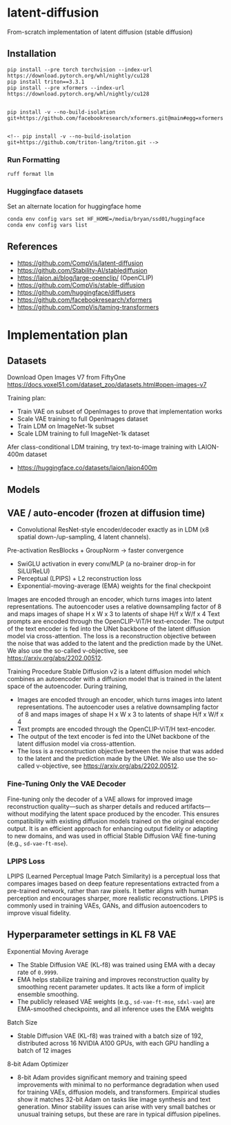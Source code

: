 # latent-diffusion
From-scratch implementation of latent diffusion (stable diffusion)



## Installation
```
pip install --pre torch torchvision --index-url https://download.pytorch.org/whl/nightly/cu128
pip install triton==3.3.1
pip install --pre xformers --index-url https://download.pytorch.org/whl/nightly/cu128


pip install -v --no-build-isolation git+https://github.com/facebookresearch/xformers.git@main#egg=xformers


<!-- pip install -v --no-build-isolation git+https://github.com/triton-lang/triton.git -->
```
### Run Formatting
```
ruff format llm
```

### Huggingface datasets

Set an alternate location for huggingface home
```
conda env config vars set HF_HOME=/media/bryan/ssd01/huggingface
conda env config vars list
```

## References
- https://github.com/CompVis/latent-diffusion
- https://github.com/Stability-AI/stablediffusion
- https://laion.ai/blog/large-openclip/ (OpenCLIP)
- https://github.com/CompVis/stable-diffusion
- https://github.com/huggingface/diffusers
- https://github.com/facebookresearch/xformers
- https://github.com/CompVis/taming-transformers


# Implementation plan

## Datasets

Download Open Images V7 from FiftyOne
https://docs.voxel51.com/dataset_zoo/datasets.html#open-images-v7


Training plan: 
- Train VAE on subset of OpenImages to prove that implementation works
- Scale VAE training to full OpenImages dataset
- Train LDM on ImageNet-1k subset
- Scale LDM training to full ImageNet-1k dataset

Afer class-conditional LDM training, try text-to-image training with LAION-400m dataset
- https://huggingface.co/datasets/laion/laion400m

## Models

## VAE / auto-encoder (frozen at diffusion time)
- Convolutional ResNet-style encoder/decoder exactly as in LDM (x8 spatial down-/up-sampling, 4 latent channels).

Pre-activation ResBlocks + GroupNorm → faster convergence
- SwiGLU activation in every conv/MLP (a no-brainer drop-in for SiLU/ReLU)
- Perceptual (LPIPS) + L2 reconstruction loss
- Exponential-moving-average (EMA) weights for the final checkpoint



Images are encoded through an encoder, which turns images into latent representations. The autoencoder uses a relative downsampling factor of 8 and maps images of shape H x W x 3 to latents of shape H/f x W/f x 4
Text prompts are encoded through the OpenCLIP-ViT/H text-encoder.
The output of the text encoder is fed into the UNet backbone of the latent diffusion model via cross-attention.
The loss is a reconstruction objective between the noise that was added to the latent and the prediction made by the UNet. We also use the so-called v-objective, see https://arxiv.org/abs/2202.00512.

Training Procedure Stable Diffusion v2 is a latent diffusion model which combines an autoencoder with a diffusion model that is trained in the latent space of the autoencoder. During training,

- Images are encoded through an encoder, which turns images into latent representations. The autoencoder uses a relative downsampling factor of 8 and maps images of shape H x W x 3 to latents of shape H/f x W/f x 4
- Text prompts are encoded through the OpenCLIP-ViT/H text-encoder.
- The output of the text encoder is fed into the UNet backbone of the latent diffusion model via cross-attention.
- The loss is a reconstruction objective between the noise that was added to the latent and the prediction made by the UNet. We also use the so-called v-objective, see https://arxiv.org/abs/2202.00512.

### Fine-Tuning Only the VAE Decoder

Fine-tuning only the decoder of a VAE allows for improved image reconstruction quality—such as sharper details and reduced artifacts—without modifying the latent space produced by the encoder. This ensures compatibility with existing diffusion models trained on the original encoder output. It is an efficient approach for enhancing output fidelity or adapting to new domains, and was used in official Stable Diffusion VAE fine-tuning (e.g., `sd-vae-ft-mse`).

### LPIPS Loss

LPIPS (Learned Perceptual Image Patch Similarity) is a perceptual loss that compares images based on deep feature representations extracted from a pre-trained network, rather than raw pixels. It better aligns with human perception and encourages sharper, more realistic reconstructions. LPIPS is commonly used in training VAEs, GANs, and diffusion autoencoders to improve visual fidelity.


## Hyperparameter settings in KL F8 VAE
Exponential Moving Average
- The Stable Diffusion VAE (KL-f8) was trained using EMA with a decay rate of `0.9999`.
- EMA helps stabilize training and improves reconstruction quality by smoothing recent parameter updates. It acts like a form of implicit ensemble smoothing.
- The publicly released VAE weights (e.g., `sd-vae-ft-mse`, `sdxl-vae`) are EMA-smoothed checkpoints, and all inference uses the EMA weights

Batch Size
- Stable Diffusion VAE (KL-f8) was trained with a batch size of 192, distributed across 16 NVIDIA A100 GPUs, with each GPU handling a batch of 12 images

8-bit Adam Optimizer
- 8-bit Adam provides significant memory and training speed improvements with minimal to no performance degradation when used for training VAEs, diffusion models, and transformers. Empirical studies show it matches 32-bit Adam on tasks like image synthesis and text generation. Minor stability issues can arise with very small batches or unusual training setups, but these are rare in typical diffusion pipelines.

